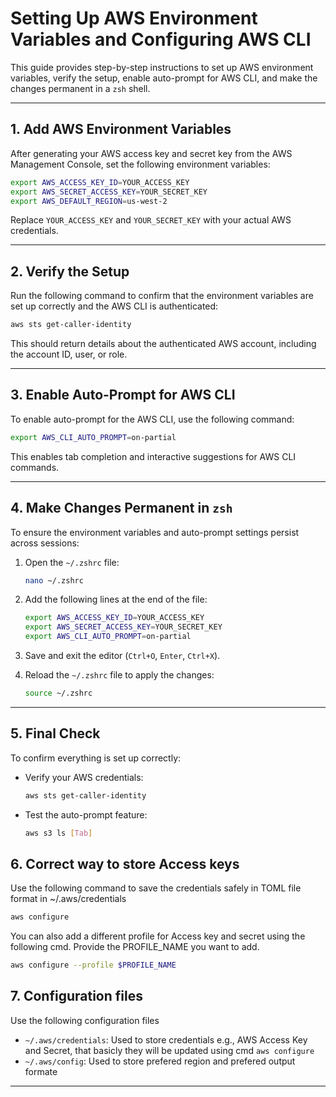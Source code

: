 # Setting Up AWS Environment Variables and Configuring AWS CLI

This guide provides step-by-step instructions to set up AWS environment variables, verify the setup, enable auto-prompt for AWS CLI, and make the changes permanent in a `zsh` shell.

---

## **1. Add AWS Environment Variables**

After generating your AWS access key and secret key from the AWS Management Console, set the following environment variables:

```bash
export AWS_ACCESS_KEY_ID=YOUR_ACCESS_KEY
export AWS_SECRET_ACCESS_KEY=YOUR_SECRET_KEY
export AWS_DEFAULT_REGION=us-west-2
```

Replace `YOUR_ACCESS_KEY` and `YOUR_SECRET_KEY` with your actual AWS credentials.

---

## **2. Verify the Setup**

Run the following command to confirm that the environment variables are set up correctly and the AWS CLI is authenticated:
```bash
aws sts get-caller-identity
```

This should return details about the authenticated AWS account, including the account ID, user, or role.

---

## **3. Enable Auto-Prompt for AWS CLI**

To enable auto-prompt for the AWS CLI, use the following command:
```bash
export AWS_CLI_AUTO_PROMPT=on-partial
```

This enables tab completion and interactive suggestions for AWS CLI commands.

---

## **4. Make Changes Permanent in `zsh`**

To ensure the environment variables and auto-prompt settings persist across sessions:

1. Open the `~/.zshrc` file:
   ```bash
   nano ~/.zshrc
   ```

2. Add the following lines at the end of the file:
   ```bash
   export AWS_ACCESS_KEY_ID=YOUR_ACCESS_KEY
   export AWS_SECRET_ACCESS_KEY=YOUR_SECRET_KEY
   export AWS_CLI_AUTO_PROMPT=on-partial
   ```

3. Save and exit the editor (`Ctrl+O`, `Enter`, `Ctrl+X`).

4. Reload the `~/.zshrc` file to apply the changes:
   ```bash
   source ~/.zshrc
   ```

---

## **5. Final Check**

To confirm everything is set up correctly:
- Verify your AWS credentials:
  ```bash
  aws sts get-caller-identity
  ```
- Test the auto-prompt feature:
  ```bash
  aws s3 ls [Tab]
  ```
## **6. Correct way to store Access keys**

Use the following command to save the credentials safely in TOML file format in ~/.aws/credentials
```bash
aws configure
```
You can also add a different profile for Access key and secret using the following cmd. Provide the PROFILE_NAME you want to add.
```bash
aws configure --profile $PROFILE_NAME
```
## **7. Configuration files**

Use the following configuration files
- `~/.aws/credentials`: Used to store credentials e.g., AWS Access Key and Secret, that basicly they will be updated using cmd `aws configure`
- `~/.aws/config`: Used to store prefered region and prefered output formate

---
